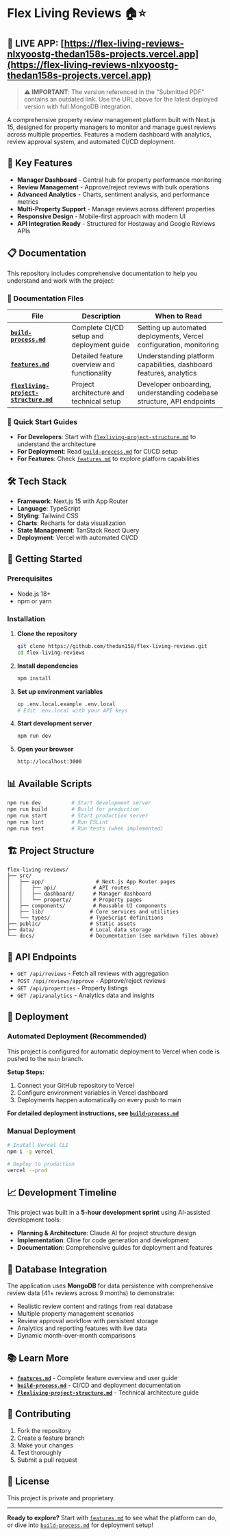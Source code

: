 # Flex Living Reviews 🏠⭐

## 🚀 **LIVE APP**: [https://flex-living-reviews-nlxyoostg-thedan158s-projects.vercel.app](https://flex-living-reviews-nlxyoostg-thedan158s-projects.vercel.app)

> **⚠️ IMPORTANT**: The version referenced in the "Submitted PDF" contains an outdated link. Use the URL above for the latest deployed version with full MongoDB integration.

A comprehensive property review management platform built with Next.js 15, designed for property managers to monitor and manage guest reviews across multiple properties. Features a modern dashboard with analytics, review approval system, and automated CI/CD deployment.

## 🌟 Key Features

- **Manager Dashboard** - Central hub for property performance monitoring
- **Review Management** - Approve/reject reviews with bulk operations
- **Advanced Analytics** - Charts, sentiment analysis, and performance metrics
- **Multi-Property Support** - Manage reviews across different properties
- **Responsive Design** - Mobile-first approach with modern UI
- **API Integration Ready** - Structured for Hostaway and Google Reviews APIs

## 📋 Documentation

This repository includes comprehensive documentation to help you understand and work with the project:

### 📖 Documentation Files

| File | Description | When to Read |
|------|-------------|--------------|
| **[`build-process.md`](build-process.md)** | Complete CI/CD setup and deployment guide | Setting up automated deployments, Vercel configuration, monitoring |
| **[`features.md`](features.md)** | Detailed feature overview and functionality | Understanding platform capabilities, dashboard features, analytics |
| **[`flexliving-project-structure.md`](flexliving-project-structure.md)** | Project architecture and technical setup | Developer onboarding, understanding codebase structure, API endpoints |

### 🚀 Quick Start Guides

- **For Developers**: Start with [`flexliving-project-structure.md`](flexliving-project-structure.md) to understand the architecture
- **For Deployment**: Read [`build-process.md`](build-process.md) for CI/CD setup
- **For Features**: Check [`features.md`](features.md) to explore platform capabilities

## 🛠️ Tech Stack

- **Framework**: Next.js 15 with App Router
- **Language**: TypeScript
- **Styling**: Tailwind CSS
- **Charts**: Recharts for data visualization
- **State Management**: TanStack React Query
- **Deployment**: Vercel with automated CI/CD

## 🚀 Getting Started

### Prerequisites
- Node.js 18+
- npm or yarn

### Installation

1. **Clone the repository**
   ```bash
   git clone https://github.com/thedan158/flex-living-reviews.git
   cd flex-living-reviews
   ```

2. **Install dependencies**
   ```bash
   npm install
   ```

3. **Set up environment variables**
   ```bash
   cp .env.local.example .env.local
   # Edit .env.local with your API keys
   ```

4. **Start development server**
   ```bash
   npm run dev
   ```

5. **Open your browser**
   ```
   http://localhost:3000
   ```

## 📊 Available Scripts

```bash
npm run dev          # Start development server
npm run build        # Build for production
npm run start        # Start production server
npm run lint         # Run ESLint
npm run test         # Run tests (when implemented)
```

## 🏗️ Project Structure

```
flex-living-reviews/
├── src/
│   ├── app/                 # Next.js App Router pages
│   │   ├── api/            # API routes
│   │   ├── dashboard/      # Manager dashboard
│   │   └── property/       # Property pages
│   ├── components/         # Reusable UI components
│   ├── lib/               # Core services and utilities
│   └── types/             # TypeScript definitions
├── public/                # Static assets
├── data/                  # Local data storage
└── docs/                  # Documentation (see markdown files above)
```

## 🔧 API Endpoints

- `GET /api/reviews` - Fetch all reviews with aggregation
- `POST /api/reviews/approve` - Approve/reject reviews
- `GET /api/properties` - Property listings
- `GET /api/analytics` - Analytics data and insights

## 🚀 Deployment

### Automated Deployment (Recommended)
This project is configured for automatic deployment to Vercel when code is pushed to the `main` branch.

**Setup Steps:**
1. Connect your GitHub repository to Vercel
2. Configure environment variables in Vercel dashboard
3. Deployments happen automatically on every push to main

**For detailed deployment instructions, see [`build-process.md`](build-process.md)**

### Manual Deployment
```bash
# Install Vercel CLI
npm i -g vercel

# Deploy to production
vercel --prod
```

## 📈 Development Timeline

This project was built in a **5-hour development sprint** using AI-assisted development tools:
- **Planning & Architecture**: Claude AI for project structure design
- **Implementation**: Cline for code generation and development
- **Documentation**: Comprehensive guides for deployment and features

## 🎯 Database Integration

The application uses **MongoDB** for data persistence with comprehensive review data (41+ reviews across 9 months) to demonstrate:
- Realistic review content and ratings from real database
- Multiple property management scenarios
- Review approval workflow with persistent storage
- Analytics and reporting features with live data
- Dynamic month-over-month comparisons

## 📚 Learn More

- **[`features.md`](features.md)** - Complete feature overview and user guide
- **[`build-process.md`](build-process.md)** - CI/CD and deployment documentation
- **[`flexliving-project-structure.md`](flexliving-project-structure.md)** - Technical architecture guide

## 🤝 Contributing

1. Fork the repository
2. Create a feature branch
3. Make your changes
4. Test thoroughly
5. Submit a pull request

## 📄 License

This project is private and proprietary.

---

**Ready to explore?** Start with [`features.md`](features.md) to see what the platform can do, or dive into [`build-process.md`](build-process.md) for deployment setup!
